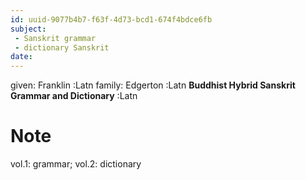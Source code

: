 ```yaml
---
id: uuid-9077b4b7-f63f-4d73-bcd1-674f4bdce6fb
subject: 
 - Sanskrit grammar
 - dictionary Sanskrit
date: 
---
```


given: Franklin :Latn
family: Edgerton :Latn
**Buddhist Hybrid Sanskrit Grammar and Dictionary** :Latn
# Note
vol.1: grammar; vol.2: dictionary